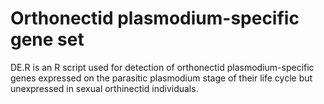 # Orthonectid plasmodium-specific gene set

DE.R is an R script used for detection of orthonectid plasmodium-specific genes expressed on the parasitic plasmodium stage of their life cycle but unexpressed in sexual orthinectid individuals.

